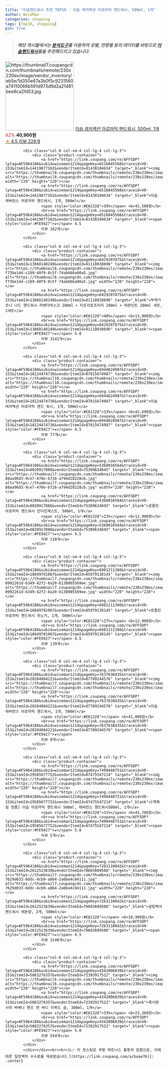 ```yaml
---
title: "이솝핸드워시 추천 TOP10 - 이솝 레저렉션 아로마틱 핸드워시, 500ml, 1개"
author: WiseMan
categories: shopping
tags: [Top10, shopping]
pin: true
---
```


> ##### 해당 게시물에서는 [**분석도구**](https://itemscout.io/)를 이용하여 **성별**, **연령별** 등의 데이터를 바탕으로 [**이솝핸드워시**](https://link.coupang.com/a/baae76)들을 추천해드리고 있습니다.
<div class="container"><div class="row">
            <div class="col-6 col-sm-4 col-lg-4 col-lg-3">
                <div class="product-container">
                    <a href="https://link.coupang.com/re/AFFSDP?lptag=AF5964186&subid=wiseman1214&pageKey=7497186207&traceid=V0-153&itemId=16852018090&vendorItemId=81663745836" target="_blank"><img src="https://thumbnail7.coupangcdn.com/thumbnails/remote/230x230ex/image/vendor_inventory/eb5e/1d350e67a3b0f5c9231560a74110066b591d973d9d2a21481bee8ca2fd53.jpg" alt="https://thumbnail7.coupangcdn.com/thumbnails/remote/230x230ex/image/vendor_inventory/eb5e/1d350e67a3b0f5c9231560a74110066b591d973d9d2a21481bee8ca2fd53.jpg" width="220" height="220"></a>
                    <a href="https://link.coupang.com/re/AFFSDP?lptag=AF5964186&subid=wiseman1214&pageKey=7497186207&traceid=V0-153&itemId=16852018090&vendorItemId=81663745836" target="_blank">이솝 레저렉션 아로마틱 핸드워시, 500ml, 1개</a>
                    <span style="color:#E61328">42%</span> <b>40,900원</b>
                    <br><a href="https://link.coupang.com/re/AFFSDP?lptag=AF5964186&subid=wiseman1214&pageKey=7497186207&traceid=V0-153&itemId=16852018090&vendorItemId=81663745836" target="_blank"><span style="color:#FE9427">★</span> 4.5
                    리뷰 228개</a>
                </div>
            </div>
            
            <div class="col-6 col-sm-4 col-lg-4 col-lg-3">
                <div class="product-container">
                    <a href="https://link.coupang.com/re/AFFSDP?lptag=AF5964186&subid=wiseman1214&pageKey=6516845568&traceid=V0-153&itemId=14419877162&vendorItemId=81430104634" target="_blank"><img src="https://thumbnail8.coupangcdn.com/thumbnails/remote/230x230ex/image/vendor_inventory/4cac/4ee019f3e65e35e6ab46fc4acd18fdf2b1db5eec7602bc37f05d5ab10fa6.JPG" alt="https://thumbnail8.coupangcdn.com/thumbnails/remote/230x230ex/image/vendor_inventory/4cac/4ee019f3e65e35e6ab46fc4acd18fdf2b1db5eec7602bc37f05d5ab10fa6.JPG" width="220" height="220"></a>
                    <a href="https://link.coupang.com/re/AFFSDP?lptag=AF5964186&subid=wiseman1214&pageKey=6516845568&traceid=V0-153&itemId=14419877162&vendorItemId=81430104634" target="_blank">이솝 레버런스 아로마틱 핸드워시, 1개, 500ml</a>
                    <span style="color:#E61328">39%</span> <b>41,500원</b>
                    <br><a href="https://link.coupang.com/re/AFFSDP?lptag=AF5964186&subid=wiseman1214&pageKey=6516845568&traceid=V0-153&itemId=14419877162&vendorItemId=81430104634" target="_blank"><span style="color:#FE9427">★</span> 4.5
                    리뷰 162개</a>
                </div>
            </div>
            
            <div class="col-6 col-sm-4 col-lg-4 col-lg-3">
                <div class="product-container">
                    <a href="https://link.coupang.com/re/AFFSDP?lptag=AF5964186&subid=wiseman1214&pageKey=6429207875&traceid=V0-153&itemId=13868140249&vendorItemId=81118038696" target="_blank"><img src="https://thumbnail6.coupangcdn.com/thumbnails/remote/230x230ex/image/retail/images/8661032775781791-f73be144-c189-40f9-8c5f-74ab666a90a5.jpg" alt="https://thumbnail6.coupangcdn.com/thumbnails/remote/230x230ex/image/retail/images/8661032775781791-f73be144-c189-40f9-8c5f-74ab666a90a5.jpg" width="220" height="220"></a>
                    <a href="https://link.coupang.com/re/AFFSDP?lptag=AF5964186&subid=wiseman1214&pageKey=6429207875&traceid=V0-153&itemId=13868140249&vendorItemId=81118038696" target="_blank">부케가르니 나드 핸드워시 라벤더머스크 280ml + 티트리로즈마리 280ml + 레몬민트 280ml 세트, 1세트</a>
                    <span style="color:#E61328">40%</span> <b>13,900원</b>
                    <br><a href="https://link.coupang.com/re/AFFSDP?lptag=AF5964186&subid=wiseman1214&pageKey=6429207875&traceid=V0-153&itemId=13868140249&vendorItemId=81118038696" target="_blank"><span style="color:#FE9427">★</span> 5.0
                    리뷰 3141개</a>
                </div>
            </div>
            
            <div class="col-6 col-sm-4 col-lg-4 col-lg-3">
                <div class="product-container">
                    <a href="https://link.coupang.com/re/AFFSDP?lptag=AF5964186&subid=wiseman1214&pageKey=6944624987&traceid=V0-153&itemId=18124474736&vendorItemId=87815674987" target="_blank"><img src="https://thumbnail10.coupangcdn.com/thumbnails/remote/230x230ex/image/vendor_inventory/e43e/23914ff36fda567d406599811467f0ec1ddfc40a098fc9bdfe80b9a93a29.JPG" alt="https://thumbnail10.coupangcdn.com/thumbnails/remote/230x230ex/image/vendor_inventory/e43e/23914ff36fda567d406599811467f0ec1ddfc40a098fc9bdfe80b9a93a29.JPG" width="220" height="220"></a>
                    <a href="https://link.coupang.com/re/AFFSDP?lptag=AF5964186&subid=wiseman1214&pageKey=6944624987&traceid=V0-153&itemId=18124474736&vendorItemId=87815674987" target="_blank">이솝 레저렉션 아로마틱 핸드 워시, 1개, 500ml</a>
                    <span style="color:#E61328">33%</span> <b>43,690원</b>
                    <br><a href="https://link.coupang.com/re/AFFSDP?lptag=AF5964186&subid=wiseman1214&pageKey=6944624987&traceid=V0-153&itemId=18124474736&vendorItemId=87815674987" target="_blank"><span style="color:#FE9427">★</span> 4.5
                    리뷰 77개</a>
                </div>
            </div>
            
            <div class="col-6 col-sm-4 col-lg-4 col-lg-3">
                <div class="product-container">
                    <a href="https://link.coupang.com/re/AFFSDP?lptag=AF5964186&subid=wiseman1214&pageKey=5368016564&traceid=V0-153&itemId=8020917086&vendorItemId=75309634845" target="_blank"><img src="https://thumbnail7.coupangcdn.com/thumbnails/remote/230x230ex/image/retail/images/233072938246504-88aa96d3-9ce7-470e-b728-a794d28228cb.jpg" alt="https://thumbnail7.coupangcdn.com/thumbnails/remote/230x230ex/image/retail/images/233072938246504-88aa96d3-9ce7-470e-b728-a794d28228cb.jpg" width="220" height="220"></a>
                    <a href="https://link.coupang.com/re/AFFSDP?lptag=AF5964186&subid=wiseman1214&pageKey=5368016564&traceid=V0-153&itemId=8020917086&vendorItemId=75309634845" target="_blank">로즐린 아로마틱 핸드워시 만다린제스트, 500ml, 1개</a>
                    <span style="color:#E61328">23%</span> <b>12,900원</b>
                    <br><a href="https://link.coupang.com/re/AFFSDP?lptag=AF5964186&subid=wiseman1214&pageKey=5368016564&traceid=V0-153&itemId=8020917086&vendorItemId=75309634845" target="_blank"><span style="color:#FE9427">★</span> 4.5
                    리뷰 218개</a>
                </div>
            </div>
            
            <div class="col-6 col-sm-4 col-lg-4 col-lg-3">
                <div class="product-container">
                    <a href="https://link.coupang.com/re/AFFSDP?lptag=AF5964186&subid=wiseman1214&pageKey=6981211360&traceid=V0-153&itemId=18849781067&vendorItemId=85979138145" target="_blank"><img src="https://thumbnail7.coupangcdn.com/thumbnails/remote/230x230ex/image/retail/images/2929649753232203-0992261d-6349-42f2-8a20-6138005569ee.jpg" alt="https://thumbnail7.coupangcdn.com/thumbnails/remote/230x230ex/image/retail/images/2929649753232203-0992261d-6349-42f2-8a20-6138005569ee.jpg" width="220" height="220"></a>
                    <a href="https://link.coupang.com/re/AFFSDP?lptag=AF5964186&subid=wiseman1214&pageKey=6981211360&traceid=V0-153&itemId=18849781067&vendorItemId=85979138145" target="_blank">로즐린 아로마틱 핸드워시 히노키, 1개, 500ml</a>
                    <span style="color:#E61328">27%</span> <b>12,900원</b>
                    <br><a href="https://link.coupang.com/re/AFFSDP?lptag=AF5964186&subid=wiseman1214&pageKey=6981211360&traceid=V0-153&itemId=18849781067&vendorItemId=85979138145" target="_blank"><span style="color:#FE9427">★</span> 4.5
                    리뷰 139개</a>
                </div>
            </div>
            
            <div class="col-6 col-sm-4 col-lg-4 col-lg-3">
                <div class="product-container">
                    <a href="https://link.coupang.com/re/AFFSDP?lptag=AF5964186&subid=wiseman1214&pageKey=7637638435&traceid=V0-153&itemId=20284884221&vendorItemId=87789244576" target="_blank"><img src="https://thumbnail7.coupangcdn.com/thumbnails/remote/230x230ex/image/vendor_inventory/6b45/ed796a3288c8cd7a61634d1d98335262bbdca93a1d163d553bbc7e9be6e6.png" alt="https://thumbnail7.coupangcdn.com/thumbnails/remote/230x230ex/image/vendor_inventory/6b45/ed796a3288c8cd7a61634d1d98335262bbdca93a1d163d553bbc7e9be6e6.png" width="220" height="220"></a>
                    <a href="https://link.coupang.com/re/AFFSDP?lptag=AF5964186&subid=wiseman1214&pageKey=7637638435&traceid=V0-153&itemId=20284884221&vendorItemId=87789244576" target="_blank">이솝 레버런스 아로마틱 핸드워시, 1개, 500ml</a>
                    <span style="color:#E61328"></span> <b>41,000원</b>
                    <br><a href="https://link.coupang.com/re/AFFSDP?lptag=AF5964186&subid=wiseman1214&pageKey=7637638435&traceid=V0-153&itemId=20284884221&vendorItemId=87789244576" target="_blank"><span style="color:#FE9427">★</span> 
                    리뷰 0개</a>
                </div>
            </div>
            
            <div class="col-6 col-sm-4 col-lg-4 col-lg-3">
                <div class="product-container">
                    <a href="https://link.coupang.com/re/AFFSDP?lptag=AF5964186&subid=wiseman1214&pageKey=7490448751&traceid=V0-153&itemId=19585677752&vendorItemId=87475547214" target="_blank"><img src="https://thumbnail7.coupangcdn.com/thumbnails/remote/230x230ex/image/vendor_inventory/629a/219d4cff541ea7ffe25e8b1493ea545e8ee1f59420b9465be115dab5d5a1.png" alt="https://thumbnail7.coupangcdn.com/thumbnails/remote/230x230ex/image/vendor_inventory/629a/219d4cff541ea7ffe25e8b1493ea545e8ee1f59420b9465be115dab5d5a1.png" width="220" height="220"></a>
                    <a href="https://link.coupang.com/re/AFFSDP?lptag=AF5964186&subid=wiseman1214&pageKey=7490448751&traceid=V0-153&itemId=19585677752&vendorItemId=87475547214" target="_blank">[백화점 정품] 이솝 아로마틱 핸드워시 500ml, 레버런스 핸드워시500ml, 1개</a>
                    <span style="color:#E61328">31%</span> <b>43,780원</b>
                    <br><a href="https://link.coupang.com/re/AFFSDP?lptag=AF5964186&subid=wiseman1214&pageKey=7490448751&traceid=V0-153&itemId=19585677752&vendorItemId=87475547214" target="_blank"><span style="color:#FE9427">★</span> 5.0
                    리뷰 5개</a>
                </div>
            </div>
            
            <div class="col-6 col-sm-4 col-lg-4 col-lg-3">
                <div class="product-container">
                    <a href="https://link.coupang.com/re/AFFSDP?lptag=AF5964186&subid=wiseman1214&pageKey=7263110042&traceid=V0-153&itemId=2612523639&vendorItemId=70603609508" target="_blank"><img src="https://thumbnail7.coupangcdn.com/thumbnails/remote/230x230ex/image/retail/images/4365595171237473-7629d033-8ddc-4cb9-a864-2a6be4c84111.jpg" alt="https://thumbnail7.coupangcdn.com/thumbnails/remote/230x230ex/image/retail/images/4365595171237473-7629d033-8ddc-4cb9-a864-2a6be4c84111.jpg" width="220" height="220"></a>
                    <a href="https://link.coupang.com/re/AFFSDP?lptag=AF5964186&subid=wiseman1214&pageKey=7263110042&traceid=V0-153&itemId=2612523639&vendorItemId=70603609508" target="_blank">살림백서 핸드워시 레몬향, 2개, 500ml</a>
                    <span style="color:#E61328"></span> <b>10,900원</b>
                    <br><a href="https://link.coupang.com/re/AFFSDP?lptag=AF5964186&subid=wiseman1214&pageKey=7263110042&traceid=V0-153&itemId=2612523639&vendorItemId=70603609508" target="_blank"><span style="color:#FE9427">★</span> 4.5
                    리뷰 3148개</a>
                </div>
            </div>
            
            <div class="col-6 col-sm-4 col-lg-4 col-lg-3">
                <div class="product-container">
                    <a href="https://link.coupang.com/re/AFFSDP?lptag=AF5964186&subid=wiseman1214&pageKey=4342006839&traceid=V0-153&itemId=5083276357&vendorItemId=72392917522" target="_blank"><img src="https://thumbnail6.coupangcdn.com/thumbnails/remote/230x230ex/image/rs_quotation_api/hafzoyih/9cc0c101cc044a6eb9e091a4e2ca4f8f.jpg" alt="https://thumbnail6.coupangcdn.com/thumbnails/remote/230x230ex/image/rs_quotation_api/hafzoyih/9cc0c101cc044a6eb9e091a4e2ca4f8f.jpg" width="220" height="220"></a>
                    <a href="https://link.coupang.com/re/AFFSDP?lptag=AF5964186&subid=wiseman1214&pageKey=4342006839&traceid=V0-153&itemId=5083276357&vendorItemId=72392917522" target="_blank">록시땅 시어 버베나 핸즈 앤 바디 리퀴드 솝, 300ml, 1개</a>
                    <span style="color:#E61328">33%</span> <b>23,360원</b>
                    <br><a href="https://link.coupang.com/re/AFFSDP?lptag=AF5964186&subid=wiseman1214&pageKey=4342006839&traceid=V0-153&itemId=5083276357&vendorItemId=72392917522" target="_blank"><span style="color:#FE9427">★</span> 5.0
                    리뷰 554개</a>
                </div>
            </div>
            </div></div><br><br>[👉 이 포스팅은 쿠팡 파트너스 활동의 일환으로, 이에 따른 일정액의 수수료를 제공받습니다.](https://link.coupang.com/a/baae76){: .center}